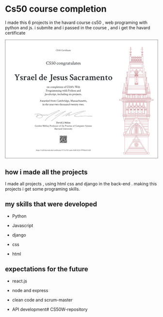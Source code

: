 # Cs50 course completion

I made this 6 projects in the havard course cs50 , web programing with python and js.
i submite and i passed in the course , and i get the havard certificate

![certificate  ](/CS50W.png)


## how i made all the projects

I made all projects , using html css and django in the back-end . making this projects 
i get some programing skills.

## my skills that were developed

- Python 

- Javascript 

- django

- css 

- html

## expectations for the future

- react.js 

- node and express

- clean code and scrum-master

- API development# CS50W-repository
